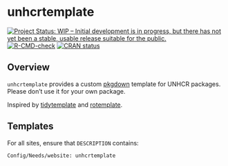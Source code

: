 
<!-- README.md is generated from README.Rmd. Please edit that file -->

# unhcrtemplate

<!-- badges: start -->

[![Project Status: WIP – Initial development is in progress, but there
has not yet been a stable, usable release suitable for the
public.](https://www.repostatus.org/badges/latest/wip.svg)](https://www.repostatus.org/#wip)
[![R-CMD-check](https://github.com/unhcr-dataviz/unhcrtemplate/actions/workflows/R-CMD-check.yaml/badge.svg)](https://github.com/unhcr-dataviz/unhcrtemplate/actions/workflows/R-CMD-check.yaml)
[![CRAN
status](https://www.r-pkg.org/badges/version/unhcrtemplate)](https://CRAN.R-project.org/package=unhcrtemplate)
<!-- badges: end -->

## Overview

`unhcrtemplate` provides a custom [pkgdown](https://pkgdown.r-lib.org)
template for UNHCR packages. Please don’t use it for your own package.

Inspired by [tidytemplate](https://github.com/tidyverse/tidytemplate/)
and [rotemplate](https://github.com/ropensci-org/rotemplate).

## Templates

For all sites, ensure that `DESCRIPTION` contains:

    Config/Needs/website: unhcrtemplate
